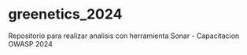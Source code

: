 # greenetics_2024
Repositorio para realizar analisis con herramienta Sonar - Capacitacion OWASP 2024
